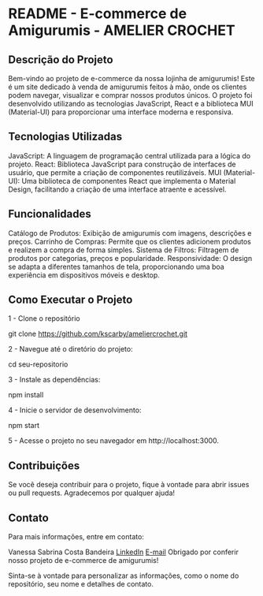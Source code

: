 # README - E-commerce de Amigurumis  - AMELIER CROCHET

## Descrição do Projeto

Bem-vindo ao projeto de e-commerce da nossa lojinha de amigurumis! Este é um site dedicado à venda de amigurumis feitos à mão, onde os clientes podem navegar, visualizar e comprar nossos produtos únicos. O projeto foi desenvolvido utilizando as tecnologias JavaScript, React e a biblioteca MUI (Material-UI) para proporcionar uma interface moderna e responsiva.

## Tecnologias Utilizadas

JavaScript: A linguagem de programação central utilizada para a lógica do projeto.
React: Biblioteca JavaScript para construção de interfaces de usuário, que permite a criação de componentes reutilizáveis.
MUI (Material-UI): Uma biblioteca de componentes React que implementa o Material Design, facilitando a criação de uma interface atraente e acessível.

## Funcionalidades

Catálogo de Produtos: Exibição de amigurumis com imagens, descrições e preços.
Carrinho de Compras: Permite que os clientes adicionem produtos e realizem a compra de forma simples.
Sistema de Filtros: Filtragem de produtos por categorias, preços e popularidade.
Responsividade: O design se adapta a diferentes tamanhos de tela, proporcionando uma boa experiência em dispositivos móveis e desktop.

## Como Executar o Projeto

1 - Clone o repositório

git clone https://github.com/kscarby/ameliercrochet.git

2 - Navegue até o diretório do projeto:

cd seu-repositorio

3 - Instale as dependências:

npm install

4 - Inicie o servidor de desenvolvimento:

npm start

5 - Acesse o projeto no seu navegador em http://localhost:3000.

## Contribuições
Se você deseja contribuir para o projeto, fique à vontade para abrir issues ou pull requests. Agradecemos por qualquer ajuda!

## Contato
Para mais informações, entre em contato:

Vanessa Sabrina Costa Bandeira
[LinkedIn](https://www.linkedin.com/in/vanessa-sabrina/)
[E-mail](sabrina.keito@gmail.com)
Obrigado por conferir nosso projeto de e-commerce de amigurumis!

Sinta-se à vontade para personalizar as informações, como o nome do repositório, seu nome e detalhes de contato.
